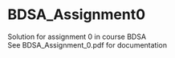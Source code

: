 # BDSA_Assignment0
Solution for assignment 0 in course BDSA  
See BDSA_Assignment_0.pdf for documentation
